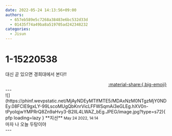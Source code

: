 ```yaml
---
date: 2022-05-24 14:13:56+09:00
authors:
  - 657eb589e5c7268a38483e6bc532d33d
  - 01435f74a49ba8a519705ad242348232
categories:
  - Jisun
---
```


# 1-15220538

<div class="post-container" markdown="1">
<div class="content-container md-sidebar__scrollwrap" markdown="1">

대신 곧 있으면 경희대에서 본다!!

</div>
</div>

<div style="text-align: right;" markdown="1">
<a href="https://weverse.io/fromis9/fanpost/1-15220538" style="text-align: right;">:material-share:{.big-emoji}</a>
</div>
---

<div class="comments-container md-sidebar__scrollwrap" markdown="1">
<div class="comment" markdown="1">
<div class='id-container' markdown="1">
![](https://phinf.wevpstatic.net/MjAyNDEyMTlfMTE5/MDAxNzM0NTgzMjY0NDEy.08FClE9gxLY-99LscoMUgQbKnrVicLFFWSqmAi3eGLEg.hXV0n-tPyoIqjwYMPRrQ8Zn9aHvy3-B2llL4LWAZ_bEg.JPEG/image.jpg?type=s72){ pfp loading=lazy }
**<span class="artist">지선</span>** <small>May 24 2022, 14:14</small><br>
</div>
<div class='comment-body' markdown="1">
마자 나 오늘 두탕이야
</div>
</div>
</div>
---
